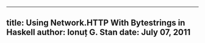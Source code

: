 --------------------------------------------------------------------------------
title: Using Network.HTTP With Bytestrings in Haskell
author: Ionuț G. Stan
date: July 07, 2011
--------------------------------------------------------------------------------

